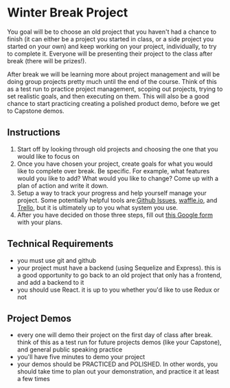# Winter Break Project
You goal will be to choose an old project that you haven't had a chance to finish (it can either be a project you started in class, or a side project you started on your own) and keep working on your project, individually, to try to complete it. Everyone will be presenting their project to the class after break (there will be prizes!).

After break we will be learning more about project management and will be doing group projects pretty much until the end of the course. Think of this as a test run to practice project management, scoping out projects, trying to set realistic goals, and then executing on them. This will also be a good chance to start practicing creating a polished product demo, before we get to Capstone demos.

## Instructions
1. Start off by looking through old projects and choosing the one that you would like to focus on
1. Once you have chosen your project, create goals for what you would like to complete over break. Be specific. For example, what features would you like to add? What would you like to change? Come up with a plan of action and write it down.
1. Setup a way to track your progress and help yourself manage your project. Some potentially helpful tools are:[Github Issues](https://guides.github.com/features/issues/), [waffle.io](https://waffle.io/), and [Trello](https://trello.com/), but it is ultimately up to you what system you use.
1. After you have decided on those three steps, fill out [this Google form](https://docs.google.com/forms/d/e/1FAIpQLSdSh9DlmwXQSftpliSh8U9HbmfQAqMODnfqRm2uh6Yl22bZ7A/viewform) with your plans.

## Technical Requirements
- you must use git and github
- your project must have a backend (using Sequelize and Express). this is a good opportunity to go back to an old project that only has a frontend, and add a backend to it
- you should use React. it is up to you whether you'd like to use Redux or not

## Project Demos
- every one will demo their project on the first day of class after break. think of this as a test run for future projects demos (like your Capstone), and general public speaking practice
- you'll have five minutes to demo your project
- your demos should be PRACTICED and POLISHED. In other words, you should take time to plan out your demonstration, and practice it at least a few times
